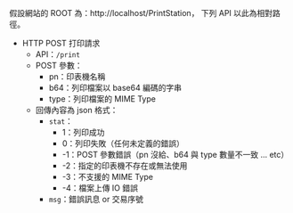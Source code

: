 假設網站的 ROOT 為：http://localhost/PrintStation，
下列 API 以此為相對路徑。

- HTTP POST 打印請求
	- API：`/print`
	- POST 參數：
		- pn：印表機名稱
		- b64：列印檔案以 base64 編碼的字串
		- type：列印檔案的 MIME Type
	- 回傳內容為 json 格式：
		- `stat`：
			- 1：列印成功
			- 0：列印失敗（任何未定義的錯誤）
			- -1：POST 參數錯誤（pn 沒給、b64 與 type 數量不一致 ... etc）
			- -2：指定的印表機不存在或無法使用
			- -3：不支援的 MIME Type
			- -4：檔案上傳 IO 錯誤
		- `msg`：錯誤訊息 or 交易序號
